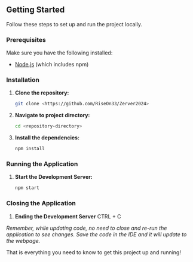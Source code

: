 ## Getting Started

Follow these steps to set up and run the project locally.

### Prerequisites

Make sure you have the following installed:

- [Node.js](https://nodejs.org/) (which includes npm)

### Installation

1. **Clone the repository:**

   ```bash
   git clone <https://github.com/RiseOn33/Zerver2024>
   ```

2. **Navigate to project directory:**

   ```bash
   cd <repository-directory>
   ```

3. **Install the dependencies:**
   ```bash
   npm install
   ```

### Running the Application

1. **Start the Development Server:**
   ```bash
   npm start
   ```

### Closing the Application

1. **Ending the Development Server**
   CTRL + C

*Remember, while updating code, no need to close and re-run the application to see changes. Save the code in the IDE and it will update to the webpage.*

That is everything you need to know to get this project up and running!
